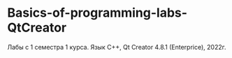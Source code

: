 # Basics-of-programming-labs-QtCreator
Лабы с 1 семестра 1 курса. Язык C++, Qt Creator 4.8.1 (Enterprice), 2022г.

